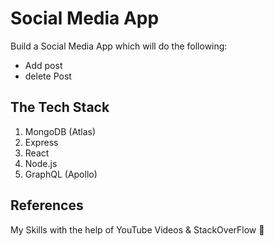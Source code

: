 # Social Media App

Build a Social Media App which will do the following:
* Add post 
* delete Post 

## The Tech Stack 

1. MongoDB (Atlas)
2. Express
3. React 
4. Node.js
5. GraphQL (Apollo)




## References 
My Skills with the help of YouTube Videos & StackOverFlow 🙂

